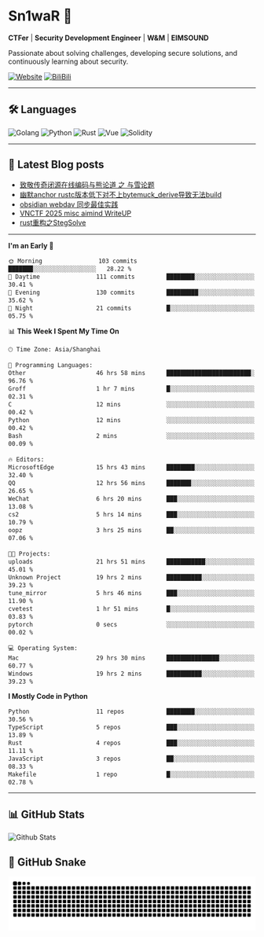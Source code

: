 # Sn1waR 👋

**CTFer** | **Security Development Engineer** | **W&M** | **EIMSOUND**

Passionate about solving challenges, developing secure solutions, and continuously learning about security.

[![Website](https://img.shields.io/website?url=https%3A%2F%2Fwww.snowywar.top)](https://www.snowywar.top) 
[![BiliBili](https://img.shields.io/badge/BiliBili-哔哩哔哩-00A1D6?style=flat&logo=bilibili&logoColor=white)](https://space.bilibili.com/8389161)  

---

## 🛠️ Languages
![Golang](https://img.shields.io/badge/-Golang-00ADD8?style=flat&logo=go&logoColor=white)
![Python](https://img.shields.io/badge/-Python-3776AB?style=flat&logo=python&logoColor=white)
![Rust](https://img.shields.io/badge/-Rust-000000?style=flat&logo=rust&logoColor=white)
![Vue](https://img.shields.io/badge/-Vue.js-4FC08D?style=flat&logo=vue.js&logoColor=white)
![Solidity](https://img.shields.io/badge/-Solidity-363636?style=flat&logo=solidity&logoColor=white)

---
## 📖 Latest Blog posts
<!-- BLOG-POST-LIST:START -->
- [致敬传奇闭源在线编码与熊论道 之 与雪论题](https://www.snowywar.top/4590.html)
- [幽默anchor rustc版本低下对不上bytemuck_derive导致无法build](https://www.snowywar.top/4587.html)
- [obsidian webdav 同步最佳实践](https://www.snowywar.top/4555.html)
- [VNCTF 2025 misc aimind WriteUP](https://www.snowywar.top/4546.html)
- [rust重构之StegSolve](https://www.snowywar.top/4541.html)
<!-- BLOG-POST-LIST:END -->
---
<!--START_SECTION:waka-->
**I'm an Early 🐤** 

```text
🌞 Morning                103 commits         ███████░░░░░░░░░░░░░░░░░░   28.22 % 
🌆 Daytime                111 commits         ████████░░░░░░░░░░░░░░░░░   30.41 % 
🌃 Evening                130 commits         █████████░░░░░░░░░░░░░░░░   35.62 % 
🌙 Night                  21 commits          █░░░░░░░░░░░░░░░░░░░░░░░░   05.75 % 
```


📊 **This Week I Spent My Time On** 

```text
🕑︎ Time Zone: Asia/Shanghai

💬 Programming Languages: 
Other                    46 hrs 58 mins      ████████████████████████░   96.76 % 
Groff                    1 hr 7 mins         █░░░░░░░░░░░░░░░░░░░░░░░░   02.31 % 
C                        12 mins             ░░░░░░░░░░░░░░░░░░░░░░░░░   00.42 % 
Python                   12 mins             ░░░░░░░░░░░░░░░░░░░░░░░░░   00.42 % 
Bash                     2 mins              ░░░░░░░░░░░░░░░░░░░░░░░░░   00.09 % 

🔥 Editors: 
MicrosoftEdge            15 hrs 43 mins      ████████░░░░░░░░░░░░░░░░░   32.40 % 
QQ                       12 hrs 56 mins      ███████░░░░░░░░░░░░░░░░░░   26.65 % 
WeChat                   6 hrs 20 mins       ███░░░░░░░░░░░░░░░░░░░░░░   13.08 % 
cs2                      5 hrs 14 mins       ███░░░░░░░░░░░░░░░░░░░░░░   10.79 % 
oopz                     3 hrs 25 mins       ██░░░░░░░░░░░░░░░░░░░░░░░   07.06 % 

🐱‍💻 Projects: 
uploads                  21 hrs 51 mins      ███████████░░░░░░░░░░░░░░   45.01 % 
Unknown Project          19 hrs 2 mins       ██████████░░░░░░░░░░░░░░░   39.23 % 
tune_mirror              5 hrs 46 mins       ███░░░░░░░░░░░░░░░░░░░░░░   11.90 % 
cvetest                  1 hr 51 mins        █░░░░░░░░░░░░░░░░░░░░░░░░   03.83 % 
pytorch                  0 secs              ░░░░░░░░░░░░░░░░░░░░░░░░░   00.02 % 

💻 Operating System: 
Mac                      29 hrs 30 mins      ███████████████░░░░░░░░░░   60.77 % 
Windows                  19 hrs 2 mins       ██████████░░░░░░░░░░░░░░░   39.23 % 
```

**I Mostly Code in Python** 

```text
Python                   11 repos            ████████░░░░░░░░░░░░░░░░░   30.56 % 
TypeScript               5 repos             ███░░░░░░░░░░░░░░░░░░░░░░   13.89 % 
Rust                     4 repos             ███░░░░░░░░░░░░░░░░░░░░░░   11.11 % 
JavaScript               3 repos             ██░░░░░░░░░░░░░░░░░░░░░░░   08.33 % 
Makefile                 1 repo              █░░░░░░░░░░░░░░░░░░░░░░░░   02.78 % 
```




<!--END_SECTION:waka-->
---

## 📊 GitHub Stats
![Github Stats](https://github-readme-stats.vercel.app/api?username=jiayuqi7813&show_icons=true&theme=radical)

## 🐍 GitHub Snake
<picture>
  <source media="(prefers-color-scheme: dark)" srcset="https://raw.githubusercontent.com/jiayuqi7813/jiayuqi7813/output/github-contribution-grid-snake-dark.svg">
  <source media="(prefers-color-scheme: light)" srcset="https://raw.githubusercontent.com/jiayuqi7813/jiayuqi7813/output/github-contribution-grid-snake.svg">
  <img alt="github contribution grid snake animation" src="https://raw.githubusercontent.com/jiayuqi7813/jiayuqi7813/output/github-contribution-grid-snake.svg">
</picture>

